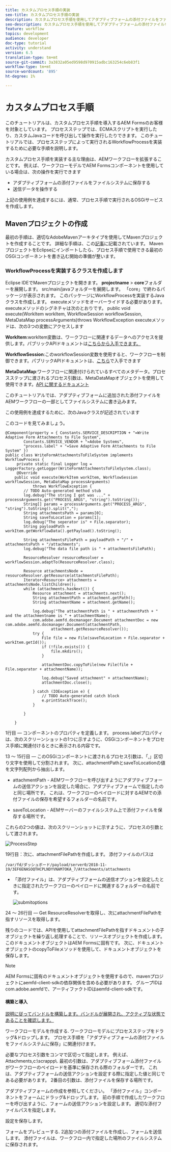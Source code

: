 ```yaml
---
title: カスタムプロセス手順の実装
seo-title: カスタムプロセス手順の実装
description: カスタムプロセス手順を使用してアダプティブフォームの添付ファイルをファイルシステムに書き込む
seo-description: カスタムプロセス手順を使用してアダプティブフォームの添付ファイルをファイルシステムに書き込む
feature: workflow
topics: development
audience: developer
doc-type: tutorial
activity: understand
version: 6.5
translation-type: tm+mt
source-git-commit: 3a3832a05ed9598d970915adbc163254c6eb83f1
workflow-type: tm+mt
source-wordcount: '895'
ht-degree: 1%

---
```



# カスタムプロセス手順

このチュートリアルは、カスタムプロセス手順を導入するAEM Formsのお客様を対象としています。 プロセスステップでは、ECMAスクリプトを実行したり、カスタムJavaコードを呼び出して操作を実行したりできます。 このチュートリアルでは、プロセスステップによって実行されるWorkflowProcessを実装するために必要な手順を説明します。

カスタムプロセス手順を実装する主な理由は、AEMワークフローを拡張することです。 例えば、ワークフローモデルでAEM Formsコンポーネントを使用している場合は、次の操作を実行できます

* アダプティブフォームの添付ファイルをファイルシステムに保存する
* 送信データを操作する

上記の使用例を達成するには、通常、プロセス手順で実行されるOSGiサービスを作成します。

## Mavenプロジェクトの作成

最初の手順は、適切なAdobeMavenアーキタイプを使用してMavenプロジェクトを作成することです。 詳細な手順は、この[記事](https://helpx.adobe.com/experience-manager/using/maven_arch13.html)に記載されています。 MavenプロジェクトをEclipseにインポートしたら、プロセス手順で使用できる最初のOSGiコンポーネントを書き込む開始の準備が整います。


### WorkflowProcessを実装するクラスを作成します

Eclipse IDEでMavenプロジェクトを開きます。 **projectname** > **core**フォルダーを展開します。 src/main/javaフォルダーを展開します。 「core」で終わるパッケージが表示されます。 このパッケージにWorkflowProcessを実装するJavaクラスを作成します。 executeメソッドをオーバーライドする必要があります。 executeメソッドのシグネチャは次のとおりです。
public void execute(WorkItem workItem, WorkflowSession workflowSession, MetaDataMap processArguments)throws WorkflowException
executeメソッドは、次の3つの変数にアクセスします

**WorkItem**:workItem変数は、ワークフローに関連するデータへのアクセスを提供します。パブリックAPIドキュメントは[こちらから入手できます。](https://helpx.adobe.com/experience-manager/6-3/sites/developing/using/reference-materials/diff-previous/changes/com.adobe.granite.workflow.WorkflowSession.html)

**WorkflowSession**:このworkflowSession変数を使用すると、ワークフローを制御できます。パブリックAPIドキュメントは、[こちら](https://helpx.adobe.com/experience-manager/6-3/sites/developing/using/reference-materials/diff-previous/changes/com.adobe.granite.workflow.WorkflowSession.html)で入手できます

**MetaDataMap**:ワークフローに関連付けられているすべてのメタデータ。プロセスステップに渡されるプロセス引数は、MetaDataMapオブジェクトを使用して使用できます。[API に関するドキュメント](https://helpx.adobe.com/experience-manager/6-5/sites/developing/using/reference-materials/javadoc/com/adobe/granite/workflow/metadata/MetaDataMap.html)

このチュートリアルでは、アダプティブフォームに追加された添付ファイルをAEMワークフローの一部としてファイルシステムに書き込みます。

この使用例を達成するために、次のJavaクラスが記述されています

このコードを見てみましょう。

```
@Component(property = { Constants.SERVICE_DESCRIPTION + "=Write Adaptive Form Attachments to File System",
        Constants.SERVICE_VENDOR + "=Adobe Systems",
        "process.label" + "=Save Adaptive Form Attachments to File System" })
public class WriteFormAttachmentsToFileSystem implements WorkflowProcess {
     private static final Logger log = LoggerFactory.getLogger(WriteFormAttachmentsToFileSystem.class);
     @Override
    public void execute(WorkItem workItem, WorkflowSession workflowSession, MetaDataMap processArguments)
            throws WorkflowException {
        // TODO Auto-generated method stub
        log.debug("The string I got was ..." + processArguments.get("PROCESS_ARGS", "string").toString());
        String[] params = processArguments.get("PROCESS_ARGS", "string").toString().split(",");
        String attachmentsPath = params[0];
        String saveToLocation = params[1];
        log.debug("The seperator is" + File.separator);
        String payloadPath = workItem.getWorkflowData().getPayload().toString();
 
        String attachmentsFilePath = payloadPath + "/" + attachmentsPath + "/attachments";
        log.debug("The data file path is " + attachmentsFilePath);
 
        ResourceResolver resourceResolver = workflowSession.adaptTo(ResourceResolver.class);
 
        Resource attachmentsNode = resourceResolver.getResource(attachmentsFilePath);
        Iterator<Resource> attachments = attachmentsNode.listChildren();
        while (attachments.hasNext()) {
            Resource attachment = attachments.next();
            String attachmentPath = attachment.getPath();
            String attachmentName = attachment.getName();
 
            log.debug("The attachmentPath is " + attachmentPath + " and the attachmentname is " + attachmentName);
            com.adobe.aemfd.docmanager.Document attachmentDoc = new com.adobe.aemfd.docmanager.Document(attachmentPath,
                    attachment.getResourceResolver());
            try {
                File file = new File(saveToLocation + File.separator + workItem.getId());
                if (!file.exists()) {
                    file.mkdirs();
                }
 
                attachmentDoc.copyToFile(new File(file + File.separator + attachmentName));
 
                log.debug("Saved attachment" + attachmentName);
                attachmentDoc.close();
 
            } catch (IOException e) {
                // TODO Auto-generated catch block
                e.printStackTrace();
            }
 
        }
 
    }
```

1行目 — コンポーネントのプロパティを定義します。 process.labelプロパティは、次のスクリーンショットの1つに示すように、OSGiコンポーネントをプロセス手順に関連付けるときに表示される内容です。

13 ～ 15行目 — このOSGiコンポーネントに渡されるプロセス引数は、「,」区切り文字を使用して分割されます。 次に、attachmentPathとsaveToLocationの値を文字列配列から抽出します。

* attachmentPath - AEMワークフローを呼び出すようにアダプティブフォームの送信アクションを設定した場合に、アダプティブフォームで指定したのと同じ場所です。 これは、ワークフローのペイロードに対するAEMでの添付ファイルの保存を希望するフォルダーの名前です。

* saveToLocation - AEMサーバーのファイルシステム上で添付ファイルを保存する場所です。

これらの2つの値は、次のスクリーンショットに示すように、プロセスの引数として渡されます。

![ProcessStep](assets/implement-process-step.gif)


19行目：次に、attachmentFilePathを作成します。 添付ファイルのパスは

    /var/fd/ダッシュボード/payload/server0/2018-11-19/3EF6ENASOQTHCPLNDYVNAM7OKA_7/Attachments/attachments

* 「添付ファイル」は、アダプティブフォームの送信オプションを設定したときに指定されたワークフローのペイロードに関連するフォルダーの名前です。

   ![submitoptions](assets/af-submit-options.gif)

24 ～ 26行目 — Get ResourceResolverを取得し、次にattachmentFilePathを指すリソースを取得します。

残りのコードでは、APIを使用してattachmentFilePathを指すドキュメントの子オブジェクトを繰り返し処理することで、リソースオブジェクトを作成します。 このドキュメントオブジェクトはAEM Formsに固有です。 次に、ドキュメントオブジェクトのcopyToFileメソッドを使用して、ドキュメントオブジェクトを保存します。

>[!NOTE]
>
>AEM Formsに固有のドキュメントオブジェクトを使用するので、mavenプロジェクトにaemfd-client-sdkの依存関係を含める必要があります。 グループIDはcom.adobe.aemfdで、アーティファクトIDはaemfd-client-sdkです。

#### 構築と導入

[説明に従ってバンドルを構築します。バンドルが展開され、アクティブな状態であることを確認します。](https://helpx.adobe.com/experience-manager/using/maven_arch13.html#BuildtheOSGibundleusingMaven)
[](http://localhost:4502/system/console/bundles)

ワークフローモデルを作成する. ワークフローモデルにプロセスステップをドラッグ&amp;ドロップします。 プロセス手順を「アダプティブフォームの添付ファイルをファイルシステムに保存」に関連付けます。

必要なプロセス引数をコンマで区切って指定します。 例えば、Attachments,c:\\scrappp\\. 最初の引数は、アダプティブフォーム添付ファイルがワークフローのペイロードを基準に保存される際のフォルダーです。 これは、アダプティブフォームの送信アクションを設定する際に指定した値と同じである必要があります。 2番目の引数は、添付ファイルを保存する場所です。

アダプティブフォームの作成を参照してください。 「添付ファイル」コンポーネントをフォームにドラッグ&amp;ドロップします。 前の手順で作成したワークフローを呼び出すように、フォームの送信アクションを設定します。 適切な添付ファイルパスを指定します。

設定を保存します。

フォームをプレビューする. 2追加つの添付ファイルを作成し、フォームを送信します。 添付ファイルは、ワークフロー内で指定した場所のファイルシステムに保存されます。

